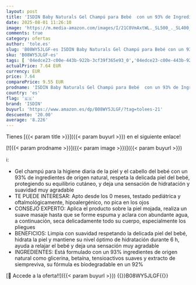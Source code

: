 ```yaml
---
layout: post
title: 'ISDIN Baby Naturals Gel Champú para Bebé  con un 93% de Ingredientes de Origen Natural  200ml'
date: 2025-08-01 11:26:10
image: 'https://m.media-amazon.com/images/I/21C0VmAxtWL._SL500_._SL400_.jpg'
comments: true
category: ofertas
author: 'tole.es'
slug: 'B08WY5JLGF-es ISDIN Baby Naturals Gel Champú para Bebé con un 93% de...'
sku: 'B08WY5JLGF-es'
tags: [ '04edce23-c00e-443b-922b-3cf39f365e93_0','04edce23-c00e-443b-922b-3cf39f365e93_3401','Amazon Súper | Bebé','Arborist Merchandising Root','Baño','Bebé','Gel de ducha para bebé','Higiene y cuidado','Self Service','Special Features Stores','bebé','isdin','🇪🇸', ]
actualPrice: 7.64 EUR
currency: EUR
price: 7.64
comparePrice: 9.55 EUR
prodname: 'ISDIN Baby Naturals Gel Champú para Bebé  con un 93% de Ingredientes de Origen Natural  200ml'
country: 'es'
flag: '🇪🇸'
brand: 'ISDIN'
buyurl: 'https://www.amazon.es/dp/B08WY5JLGF/?tag=tolees-21'
descuento: '20.00'
average: '8.226'
---
```


Tienes [{{< param title >}}]({{< param buyurl >}}) en el siguiente enlace!

[![{{< param prodname >}}]({{< param image >}})]({{< param buyurl >}})

ℹ️:

- Gel champú para la higiene diaria de la piel y el cabello del bebé con un 93% de ingredientes de origen natural, respeta la delicada piel del bebé, protegiendo su equilibrio cutáneo, y deja una sensación de hidratación y suavidad muy agradable
- TE PUEDE INTERESAR: Apto desde los 0 meses, testado pediátrica y oftalmológicamente, hipoalergénico, no pica en los ojos
- CONSEJO EXPERTO: Aplica el producto sobre la piel mojada, realiza un suave masaje hasta que se forme espuma y aclara con abundante agua, a continuación, seca delicadamente todo su cuerpo, especialmente los pliegues
- BENEFICIOS: Limpia con suavidad respetando la delicada piel del bebé, hidrata la piel y mantiene su nivel óptimo de hidratación durante 6 h, ayuda a relajar el bebé y deja una sensación muy agradable
- INGREDIENTES: Está formulado con un 93% ingredientes de origen natural como glicerina, betaína, tensioactivos suaves y extracto de siempreviva, su fórmula es biodegradable en un 92%

[🛒 Accede a la oferta!!]({{< param buyurl >}})
{{<world>}}B08WY5JLGF{{</world>}}
